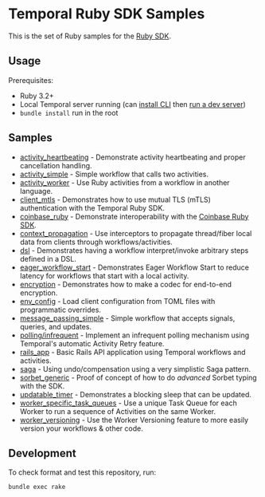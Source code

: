 # Temporal Ruby SDK Samples

This is the set of Ruby samples for the [Ruby SDK](https://github.com/temporalio/sdk-ruby).

## Usage

Prerequisites:

* Ruby 3.2+
* Local Temporal server running (can [install CLI](https://docs.temporal.io/cli#install) then
  [run a dev server](https://docs.temporal.io/cli#start-dev-server))
* `bundle install` run in the root

## Samples

<!-- Keep this list in alphabetical order -->
* [activity_heartbeating](activity_heartbeating) - Demonstrate activity heartbeating and proper cancellation handling.
* [activity_simple](activity_simple) - Simple workflow that calls two activities.
* [activity_worker](activity_worker) - Use Ruby activities from a workflow in another language.
* [client_mtls](client_mtls) - Demonstrates how to use mutual TLS (mTLS) authentication with the Temporal Ruby SDK.
* [coinbase_ruby](coinbase_ruby) - Demonstrate interoperability with the
  [Coinbase Ruby SDK](https://github.com/coinbase/temporal-ruby).
* [context_propagation](context_propagation) - Use interceptors to propagate thread/fiber local data from clients
  through workflows/activities.
* [dsl](dsl) - Demonstrates having a workflow interpret/invoke arbitrary steps defined in a DSL.
* [eager_workflow_start](eager_workflow_start) - Demonstrates Eager Workflow Start to reduce latency for workflows that start with a local activity.
* [encryption](encryption) - Demonstrates how to make a codec for end-to-end encryption.
* [env_config](env_config) - Load client configuration from TOML files with programmatic overrides.
* [message_passing_simple](message_passing_simple) - Simple workflow that accepts signals, queries, and updates.
* [polling/infrequent](polling/infrequent) - Implement an infrequent polling mechanism using Temporal's automatic Activity Retry feature.
* [rails_app](rails_app) - Basic Rails API application using Temporal workflows and activities.
* [saga](saga) - Using undo/compensation using a very simplistic Saga pattern.
* [sorbet_generic](sorbet_generic) - Proof of concept of how to do _advanced_ Sorbet typing with the SDK.
* [updatable_timer](updatable_timer) - Demonstrates a blocking sleep that can be updated.
* [worker_specific_task_queues](worker_specific_task_queues) - Use a unique Task Queue for each Worker to run a sequence of Activities on the same Worker.
* [worker_versioning](worker_versioning) - Use the Worker Versioning feature to more easily version your workflows & other code.

## Development

To check format and test this repository, run:

    bundle exec rake


